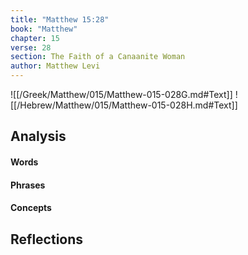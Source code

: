 ```yaml
---
title: "Matthew 15:28"
book: "Matthew"
chapter: 15
verse: 28
section: The Faith of a Canaanite Woman
author: Matthew Levi
---
```

![[/Greek/Matthew/015/Matthew-015-028G.md#Text]]
![[/Hebrew/Matthew/015/Matthew-015-028H.md#Text]]

## Analysis

#### Words

#### Phrases

#### Concepts

## Reflections
